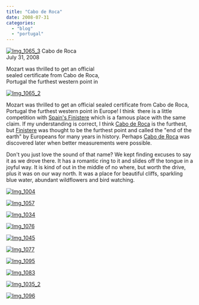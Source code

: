 ```yaml
---
title: "Cabo de Roca"
date: 2008-07-31
categories: 
  - "blog"
  - "portugal"
---
```


[![Img_1065_3](https://pub-ac94b3f306b24c0dba4238943c97f2e1.r2.dev/2008/07/31/img_1065_3.jpg "Img_1065_3")](https://pub-ac94b3f306b24c0dba4238943c97f2e1.r2.dev/photos/uncategorized/2008/07/31/img_1065_3.jpg) Cabo de Roca  
July 31, 2008

Mozart was thrilled to get an official  
sealed certificate from Cabo de Roca,  
Portugal the furthest western point in  

<!--more-->

[![Img_1065_2](https://pub-ac94b3f306b24c0dba4238943c97f2e1.r2.dev/2008/07/31/img_1065_2.jpg "Img_1065_2")](https://pub-ac94b3f306b24c0dba4238943c97f2e1.r2.dev/photos/uncategorized/2008/07/31/img_1065_2.jpg)

Mozart was thrilled to get an official sealed certificate from Cabo de Roca, Portugal the furthest western point in Europe! I think  there is a little competition with [Spain's Finistere](http://www.bootsnall.com/articles/06-09/finisterre-or-the-end-of-the-world-finisterre-galicia-spain.html) which is a famous place with the same claim. If my understanding is correct, I think [Cabo de Roca](http://en.wikipedia.org/wiki/Cabo_da_Roca) is the furthest, but [Finistere](http://en.wikipedia.org/wiki/Cape_Finisterre) was thought to be the furthest point and called the "end of the earth" by Europeans for many years in history. Perhaps [Cabo de Roca](http://www.lanternroom.com/lighthouses/portugal/port07.htm) was discovered later when better measurements were possible.

Don't you just love the sound of that name? We kept finding excuses to say it as we drove there. It has a romantic ring to it and slides off the tongue in a joyful way. It is kind of out in the middle of no where, but worth the drive, plus it was on our way north. It was a place for beautiful cliffs, sparkling blue water, abundant wildflowers and bird watching.

[![Img_1004](https://pub-ac94b3f306b24c0dba4238943c97f2e1.r2.dev/2008/07/31/img_1004.jpg "Img_1004")](https://pub-ac94b3f306b24c0dba4238943c97f2e1.r2.dev/photos/uncategorized/2008/07/31/img_1004.jpg)

[![Img_1057](https://pub-ac94b3f306b24c0dba4238943c97f2e1.r2.dev/2008/07/31/img_1057.jpg "Img_1057")](https://pub-ac94b3f306b24c0dba4238943c97f2e1.r2.dev/photos/uncategorized/2008/07/31/img_1057.jpg)

[![Img_1034](https://pub-ac94b3f306b24c0dba4238943c97f2e1.r2.dev/2008/07/31/img_1034.jpg "Img_1034")](https://pub-ac94b3f306b24c0dba4238943c97f2e1.r2.dev/photos/uncategorized/2008/07/31/img_1034.jpg)

[![Img_1076](https://pub-ac94b3f306b24c0dba4238943c97f2e1.r2.dev/2008/07/31/img_1076.jpg "Img_1076")](https://pub-ac94b3f306b24c0dba4238943c97f2e1.r2.dev/photos/uncategorized/2008/07/31/img_1076.jpg)

[![Img_1045](https://pub-ac94b3f306b24c0dba4238943c97f2e1.r2.dev/2008/07/31/img_1045.jpg "Img_1045")](https://pub-ac94b3f306b24c0dba4238943c97f2e1.r2.dev/photos/uncategorized/2008/07/31/img_1045.jpg)

[![Img_1077](https://pub-ac94b3f306b24c0dba4238943c97f2e1.r2.dev/2008/07/31/img_1077.jpg "Img_1077")](https://pub-ac94b3f306b24c0dba4238943c97f2e1.r2.dev/photos/uncategorized/2008/07/31/img_1077.jpg)

[![Img_1095](https://pub-ac94b3f306b24c0dba4238943c97f2e1.r2.dev/2008/07/31/img_1095.jpg "Img_1095")](https://pub-ac94b3f306b24c0dba4238943c97f2e1.r2.dev/photos/uncategorized/2008/07/31/img_1095.jpg)

[![Img_1083](https://pub-ac94b3f306b24c0dba4238943c97f2e1.r2.dev/2008/07/31/img_1083.jpg "Img_1083")](https://pub-ac94b3f306b24c0dba4238943c97f2e1.r2.dev/photos/uncategorized/2008/07/31/img_1083.jpg)

[![Img_1035_2](https://pub-ac94b3f306b24c0dba4238943c97f2e1.r2.dev/2008/07/31/img_1035_2.jpg "Img_1035_2")](https://pub-ac94b3f306b24c0dba4238943c97f2e1.r2.dev/photos/uncategorized/2008/07/31/img_1035_2.jpg)

[![Img_1096](https://pub-ac94b3f306b24c0dba4238943c97f2e1.r2.dev/2008/07/31/img_1096.jpg "Img_1096")](https://pub-ac94b3f306b24c0dba4238943c97f2e1.r2.dev/photos/uncategorized/2008/07/31/img_1096.jpg)
